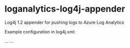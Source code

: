 # loganalytics-log4j-appender
Log4j 1.2 appender for pushing logs to Azure Log Analytics

Example configuration in log4j.xml:

  ...
	<appender name="loganalytics" class="com.dionoid.log4j.LogAnalyticsAppender">
		<!-- note: the log Type will get a '_CL' suffix in Log Analytics to distinguish it as a Custom Log -->
		<param name="LogType" value="Test" />
		<param name="WorkspaceId" value="[Your OMS WorkspaceId here!]" />
		<param name="SharedKey" value="[Your OMS Primary or Secondary Key here!]" />
	</appender>
  ...
